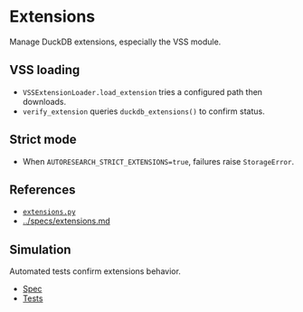 # Extensions

Manage DuckDB extensions, especially the VSS module.

## VSS loading
- `VSSExtensionLoader.load_extension` tries a configured path then downloads.
- `verify_extension` queries `duckdb_extensions()` to confirm status.

## Strict mode
- When `AUTORESEARCH_STRICT_EXTENSIONS=true`, failures raise `StorageError`.

## References
- [`extensions.py`](../../src/autoresearch/extensions.py)
- [../specs/extensions.md](../specs/extensions.md)

## Simulation

Automated tests confirm extensions behavior.

- [Spec](../specs/extensions.md)
- [Tests](../../tests/integration/test_vector_search_params.py)
